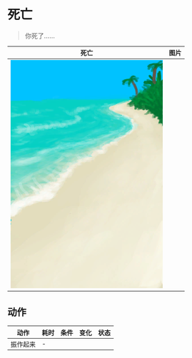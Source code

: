 # 死亡  
> 你死了……  
  
  死亡  |   图片   
 ----  |  ----:   
   |  ![](Sprite/Beach.png)   
  
## 动作  
动作  |  耗时  |  条件  |  变化  |  状态  
----  |  ----  |  ----  |  ----  |  ----  
振作起来<br>  |  -  |    |    |    
